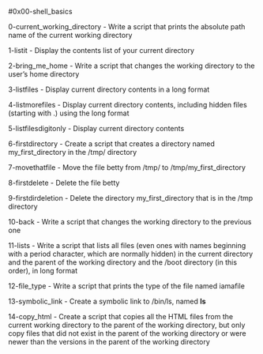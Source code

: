 #0x00-shell_basics

0-current_working_directory - Write a script that prints the absolute path name of the current working directory

1-listit - Display the contents list of your current directory

2-bring_me_home - Write a script that changes the working directory to the user’s home directory

3-listfiles - Display current directory contents in a long format

4-listmorefiles - Display current directory contents, including hidden files (starting with .) using the long format

5-listfilesdigitonly - Display current directory contents

6-firstdirectory - Create a script that creates a directory named my_first_directory in the /tmp/ directory

7-movethatfile - Move the file betty from /tmp/ to /tmp/my_first_directory

8-firstdelete - Delete the file betty

9-firstdirdeletion - Delete the directory my_first_directory that is in the /tmp directory

10-back - Write a script that changes the working directory to the previous one

11-lists - Write a script that lists all files (even ones with names beginning with a period character, which are normally hidden) in the current directory and the parent of the working directory and the /boot directory (in this order), in long format

12-file_type - Write a script that prints the type of the file named iamafile

13-symbolic_link - Create a symbolic link to /bin/ls, named __ls__

14-copy_html - Create a script that copies all the HTML files from the current working directory to the parent of the working directory, but only copy files that did not exist in the parent of the working directory or were newer than the versions in the parent of the working directory

